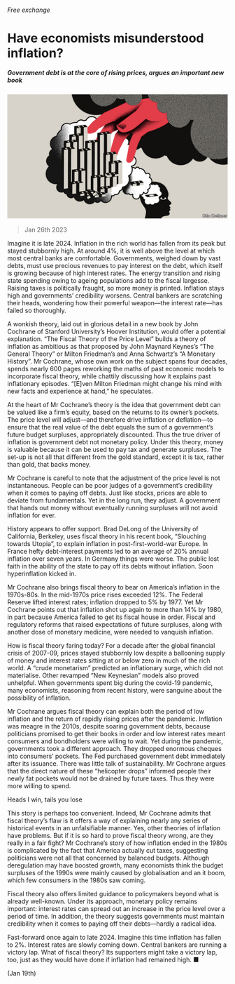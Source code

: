 ###### Free exchange

# Have economists misunderstood inflation? 

##### Government debt is at the core of rising prices, argues an important new book 

![image](images/20230128_FND000.jpg) 

> Jan 26th 2023 

Imagine it is late 2024. Inflation in the rich world has fallen from its peak but stayed stubbornly high. At around 4%, it is well above the level at which most central banks are comfortable. Governments, weighed down by vast debts, must use precious revenues to pay interest on the debt, which itself is growing because of high interest rates. The energy transition and rising state spending owing to ageing populations add to the fiscal largesse. Raising taxes is politically fraught, so more money is printed. Inflation stays high and governments’ credibility worsens. Central bankers are scratching their heads, wondering how their powerful weapon—the interest rate—has failed so thoroughly.

A wonkish theory, laid out in glorious detail in a new book by John Cochrane of Stanford University’s Hoover Institution, would offer a potential explanation. “The Fiscal Theory of the Price Level” builds a theory of inflation as ambitious as that proposed by John Maynard Keynes’s “The General Theory” or Milton Friedman’s and Anna Schwartz’s “A Monetary History”. Mr Cochrane, whose own work on the subject spans four decades, spends nearly 600 pages reworking the maths of past economic models to incorporate fiscal theory, while chattily discussing how it explains past inflationary episodes. “[E]ven Milton Friedman might change his mind with new facts and experience at hand,” he speculates.

At the heart of Mr Cochrane’s theory is the idea that government debt can be valued like a firm’s equity, based on the returns to its owner’s pockets. The price level will adjust—and therefore drive inflation or deflation—to ensure that the real value of the debt equals the sum of a government’s future budget surpluses, appropriately discounted. Thus the true driver of inflation is government debt not monetary policy. Under this theory, money is valuable because it can be used to pay tax and generate surpluses. The set-up is not all that different from the gold standard, except it is tax, rather than gold, that backs money. 

Mr Cochrane is careful to note that the adjustment of the price level is not instantaneous. People can be poor judges of a government’s credibility when it comes to paying off debts. Just like stocks, prices are able to deviate from fundamentals. Yet in the long run, they adjust. A government that hands out money without eventually running surpluses will not avoid inflation for ever. 

History appears to offer support. Brad DeLong of the University of California, Berkeley, uses fiscal theory in his recent book, “Slouching towards Utopia”, to explain inflation in post-first-world-war Europe. In France hefty debt-interest payments led to an average of 20% annual inflation over seven years. In Germany things were worse. The public lost faith in the ability of the state to pay off its debts without inflation. Soon hyperinflation kicked in. 

Mr Cochrane also brings fiscal theory to bear on America’s inflation in the 1970s-80s. In the mid-1970s price rises exceeded 12%. The Federal Reserve lifted interest rates; inflation dropped to 5% by 1977. Yet Mr Cochrane points out that inflation shot up again to more than 14% by 1980, in part because America failed to get its fiscal house in order. Fiscal and regulatory reforms that raised expectations of future surpluses, along with another dose of monetary medicine, were needed to vanquish inflation.

How is fiscal theory faring today? For a decade after the global financial crisis of 2007-09, prices stayed stubbornly low despite a ballooning supply of money and interest rates sitting at or below zero in much of the rich world. A “crude monetarism” predicted an inflationary surge, which did not materialise. Other revamped “New Keynesian” models also proved unhelpful. When governments spent big during the covid-19 pandemic, many economists, reasoning from recent history, were sanguine about the possibility of inflation.

Mr Cochrane argues fiscal theory can explain both the period of low inflation and the return of rapidly rising prices after the pandemic. Inflation was meagre in the 2010s, despite soaring government debts, because politicians promised to get their books in order and low interest rates meant consumers and bondholders were willing to wait. Yet during the pandemic, governments took a different approach. They dropped enormous cheques into consumers’ pockets. The Fed purchased government debt immediately after its issuance. There was little talk of sustainability. Mr Cochrane argues that the direct nature of these “helicopter drops” informed people their newly fat pockets would not be drained by future taxes. Thus they were more willing to spend.

Heads I win, tails you lose

This story is perhaps too convenient. Indeed, Mr Cochrane admits that fiscal theory’s flaw is it offers a way of explaining nearly any series of historical events in an unfalsifiable manner. Yes, other theories of inflation have problems. But if it is so hard to prove fiscal theory wrong, are they really in a fair fight? Mr Cochrane’s story of how inflation ended in the 1980s is complicated by the fact that America actually cut taxes, suggesting politicians were not all that concerned by balanced budgets. Although deregulation may have boosted growth, many economists think the budget surpluses of the 1990s were mainly caused by globalisation and an it boom, which few consumers in the 1980s saw coming.

Fiscal theory also offers limited guidance to policymakers beyond what is already well-known. Under its approach, monetary policy remains important: interest rates can spread out an increase in the price level over a period of time. In addition, the theory suggests governments must maintain credibility when it comes to paying off their debts—hardly a radical idea. 

Fast-forward once again to late 2024. Imagine this time inflation has fallen to 2%. Interest rates are slowly coming down. Central bankers are running a victory lap. What of fiscal theory? Its supporters might take a victory lap, too, just as they would have done if inflation had remained high. ■


 (Jan 19th)





